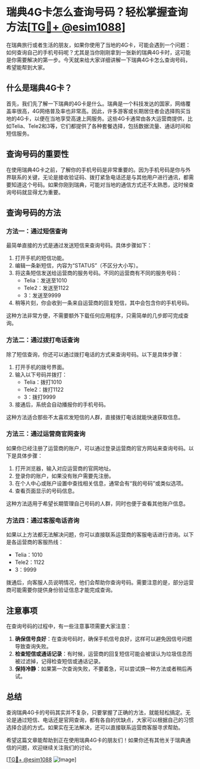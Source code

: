 # 瑞典4G卡怎么查询号码？轻松掌握查询方法[[TG💪+ @esim1088](https://t.me/s/esim1088)]

在瑞典旅行或者生活的朋友，如果你使用了当地的4G卡，可能会遇到一个问题：如何查询自己的手机号码呢？尤其是当你刚刚拿到一张新的瑞典4G卡时，这可能是你需要解决的第一步。今天就来给大家详细讲解一下瑞典4G卡怎么查询号码，希望能帮到大家。

## 什么是瑞典4G卡？

首先，我们先了解一下瑞典的4G卡是什么。瑞典是一个科技发达的国家，网络覆盖率很高，4G网络普及率也非常高。因此，许多游客或长期居住者会选择购买当地的4G卡，以便在当地享受高速上网服务。这些4G卡通常由各大运营商提供，比如Telia、Tele2和3等，它们都提供了各种套餐选择，包括数据流量、通话时间和短信服务。

## 查询号码的重要性

在使用瑞典4G卡之前，了解你的手机号码是非常重要的。因为手机号码是你与外界联系的关键，无论是接收验证码、拨打紧急电话还是与其他用户进行通讯，都需要知道这个号码。如果你刚到瑞典，可能对当地的通信方式还不太熟悉，这时候查询号码就显得尤为重要。

## 查询号码的方法

### 方法一：通过短信查询

最简单直接的方式是通过发送短信来查询号码。具体步骤如下：

1. 打开手机的短信功能。
2. 编辑一条新短信，内容为“STATUS”（不区分大小写）。
3. 将这条短信发送给运营商的服务号码。不同的运营商有不同的服务号码：
   - Telia：发送至1010
   - Tele2：发送至1122
   - 3：发送至9999
4. 稍等片刻，你会收到一条来自运营商的回复短信，其中会包含你的手机号码。

这种方法非常方便，不需要额外下载任何应用程序，只需简单的几步即可完成查询。

### 方法二：通过拨打电话查询

除了短信查询，你还可以通过拨打电话的方式来查询号码。以下是具体步骤：

1. 打开手机的拨号界面。
2. 输入以下号码并拨打：
   - Telia：拨打1010
   - Tele2：拨打1122
   - 3：拨打9999
3. 接通后，系统会自动播报你的手机号码。

这种方法适合那些不太喜欢发短信的人群，直接拨打电话就能快速获取信息。

### 方法三：通过运营商官网查询

如果你已经注册了运营商的账户，可以通过登录运营商的官方网站来查询号码。以下是具体步骤：

1. 打开浏览器，输入对应运营商的官网地址。
2. 登录你的账户，如果没有账户需要先注册。
3. 在个人中心或账户设置中查找相关信息，通常会有“我的号码”或类似选项。
4. 查看页面显示的号码信息。

这种方法适用于希望长期管理自己号码的人群，同时也便于查看其他账户信息。

### 方法四：通过客服电话咨询

如果以上方法都无法解决问题，你可以直接联系运营商的客服电话进行咨询。以下是各运营商的客服热线：

- Telia：1010
- Tele2：1122
- 3：9999

拨通后，向客服人员说明情况，他们会帮助你查询号码。需要注意的是，部分运营商可能需要你提供身份验证信息才能完成查询。

## 注意事项

在查询号码的过程中，有一些注意事项需要大家注意：

1. **确保信号良好**：在查询号码时，确保手机信号良好，这样可以避免因信号问题导致查询失败。
2. **检查短信或通话记录**：有时候，运营商的回复短信可能会被误认为垃圾信息而被过滤掉，记得检查短信或通话记录。
3. **保持冷静**：如果第一次查询失败，不要着急，可以尝试换一种方法或者稍后再试。

## 总结

查询瑞典4G卡的号码其实并不复杂，只要掌握了正确的方法，就能轻松搞定。无论是通过短信、电话还是官网查询，都有各自的优缺点，大家可以根据自己的习惯选择合适的方式。如果实在无法解决，还可以直接联系运营商客服寻求帮助。

希望这篇文章能帮助到正在使用瑞典4G卡的朋友们！如果你还有其他关于瑞典通信的问题，欢迎继续关注我们的讨论。

[[TG💪+ @esim1088](https://t.me/s/esim1088) ![Image](https://i.postimg.cc/4NQfJmqS/Snipaste-2025-05-13-00-14-12.png)]
